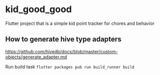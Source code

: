 # kid_good_good

Flutter project that is a simple kid point tracker for chores and behavior

## How to generate hive type adapters
https://github.com/hivedb/docs/blob/master/custom-objects/generate_adapter.md

Run build task `flutter packages pub run build_runner build`